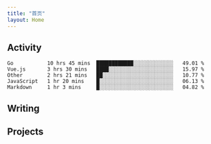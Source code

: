 ```yaml
---
title: "首页"
layout: Home
---
```


## Activity
<!--START_SECTION:waka-->
```text
Go           10 hrs 45 mins  ████████████░░░░░░░░░░░░░   49.01 % 
Vue.js       3 hrs 30 mins   ████░░░░░░░░░░░░░░░░░░░░░   15.97 % 
Other        2 hrs 21 mins   ██░░░░░░░░░░░░░░░░░░░░░░░   10.77 % 
JavaScript   1 hr 20 mins    █░░░░░░░░░░░░░░░░░░░░░░░░   06.13 % 
Markdown     1 hr 3 mins     █░░░░░░░░░░░░░░░░░░░░░░░░   04.82 %
```
<!--END_SECTION:waka-->

## Writing
<PindedPosts />

## Projects
<Projects />
